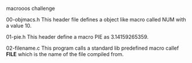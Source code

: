 macrooos challenge 

00-objmacs.h
This header file defines a object like macro called NUM with a value 10.

01-pie.h
This header define a macro PIE as 3.14159265359.

02-filename.c
This program calls a standard lib predefined macro callef __FILE__ which is the name of the file compiled from.
